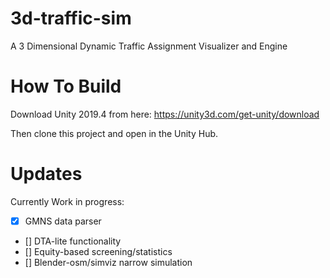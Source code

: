 # 3d-traffic-sim
A 3 Dimensional Dynamic Traffic Assignment Visualizer and Engine


# How To Build
Download Unity 2019.4 from here: https://unity3d.com/get-unity/download

Then clone this project and open in the Unity Hub.

# Updates
Currently Work in progress:
- [x] GMNS data parser
- [] DTA-lite functionality
- [] Equity-based screening/statistics
- [] Blender-osm/simviz narrow simulation
